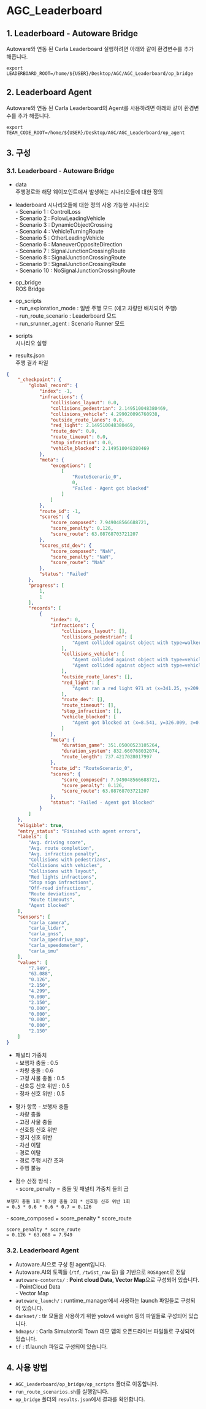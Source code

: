 # AGC_Leaderboard
## 1. Leaderboard - Autoware Bridge
Autoware와 연동 된 Carla Leaderboard 실행하려면 아래와 같이 환경변수를 추가 해줍니다.  
```shell
export LEADERBOARD_ROOT=/home/${USER}/Desktop/AGC/AGC_Leaderboard/op_bridge
```

## 2. Leaderboard Agent
Autoware와 연동 된 Carla Leaderboard의 Agent를 사용하려면 아래와 같이 환경변수를 추가 해줍니다.
```shell
export TEAM_CODE_ROOT=/home/${USER}/Desktop/AGC/AGC_Leaderboard/op_agent
```

## 3. 구성
### 3.1. Leaderboard - Autoware Bridge
- data  
주행경로와 해당 웨이포인트에서 발생하는 시나리오들에 대한 정의    
  
- leaderboard
시나리오들에 대한 정의
사용 가능한 시나리오   
</t> - Scenario 1 : ControlLoss  
</t> - Scenario 2 : FolowLeadingVehicle  
</t> - Scenario 3 : DynamicObjectCrossing  
</t> - Scenario 4 : VehicleTurningRoute  
</t> - Scenario 5 : OtherLeadingVehicle  
</t> - Scenario 6 : ManeuverOppositeDirection  
</t> - Scenario 7 : SignalJunctionCrossingRoute  
</t> - Scenario 8 : SignalJunctionCrossingRoute  
</t> - Scenario 9 : SignalJunctionCrossingRoute  
</t> - Scenario 10 : NoSignalJunctionCrossingRoute  

- op_bridge  
ROS Bridge
- op_scripts  
</t> - run_exploration_mode : 일반 주행 모드 (에고 차량만 배치되어 주행)  
</t> - run_route_scenario : Leaderboard 모드  
</t> - run_srunner_agent : Scenario Runner 모드  
- scripts  
시나리오 실행
- results.json  
주행 결과 파일     
```json
{
    "_checkpoint": {
        "global_record": {
            "index": -1,
            "infractions": {
                "collisions_layout": 0.0,
                "collisions_pedestrian": 2.149510048380469,
                "collisions_vehicle": 4.299020096760938,
                "outside_route_lanes": 0.0,
                "red_light": 2.149510048380469,
                "route_dev": 0.0,
                "route_timeout": 0.0,
                "stop_infraction": 0.0,
                "vehicle_blocked": 2.149510048380469
            },
            "meta": {
                "exceptions": [
                    [
                        "RouteScenario_0",
                        0,
                        "Failed - Agent got blocked"
                    ]
                ]
            },
            "route_id": -1,
            "scores": {
                "score_composed": 7.949048566688721,
                "score_penalty": 0.126,
                "score_route": 63.08768703721207
            },
            "scores_std_dev": {
                "score_composed": "NaN",
                "score_penalty": "NaN",
                "score_route": "NaN"
            },
            "status": "Failed"
        },
        "progress": [
            1,
            1
        ],
        "records": [
            {
                "index": 0,
                "infractions": {
                    "collisions_layout": [],
                    "collisions_pedestrian": [
                        "Agent collided against object with type=walker.pedestrian.0028 and id=1116 at (x=307.616, y=195.251, z=0.002)"
                    ],
                    "collisions_vehicle": [
                        "Agent collided against object with type=vehicle.diamondback.century and id=1122 at (x=87.924, y=214.824, z=0.002)",
                        "Agent collided against object with type=vehicle.diamondback.century and id=1123 at (x=72.049, y=326.279, z=0.001)"
                    ],
                    "outside_route_lanes": [],
                    "red_light": [
                        "Agent ran a red light 971 at (x=341.25, y=209.1, z=0.104)"
                    ],
                    "route_dev": [],
                    "route_timeout": [],
                    "stop_infraction": [],
                    "vehicle_blocked": [
                        "Agent got blocked at (x=8.541, y=326.009, z=0.001)"
                    ]
                },
                "meta": {
                    "duration_game": 351.05000523105264,
                    "duration_system": 832.660768032074,
                    "route_length": 737.4217028017997
                },
                "route_id": "RouteScenario_0",
                "scores": {
                    "score_composed": 7.949048566688721,
                    "score_penalty": 0.126,
                    "score_route": 63.08768703721207
                },
                "status": "Failed - Agent got blocked"
            }
        ]
    },
    "eligible": true,
    "entry_status": "Finished with agent errors",
    "labels": [
        "Avg. driving score",
        "Avg. route completion",
        "Avg. infraction penalty",
        "Collisions with pedestrians",
        "Collisions with vehicles",
        "Collisions with layout",
        "Red lights infractions",
        "Stop sign infractions",
        "Off-road infractions",
        "Route deviations",
        "Route timeouts",
        "Agent blocked"
    ],
    "sensors": [
        "carla_camera",
        "carla_lidar",
        "carla_gnss",
        "carla_opendrive_map",
        "carla_speedometer",
        "carla_imu"
    ],
    "values": [
        "7.949",
        "63.088",
        "0.126",
        "2.150",
        "4.299",
        "0.000",
        "2.150",
        "0.000",
        "0.000",
        "0.000",
        "0.000",
        "2.150"
    ]
}
```
- 패널티 가중치  
<t> - 보행자 충돌 : 0.5  
<t> - 차량 충돌 : 0.6  
<t> - 고정 사물 충돌 : 0.5  
<t> - 신호등 신호 위반 : 0.5  
<t> - 정차 신호 위반 : 0.5  

- 평가 항목
<t> - 보행자 충돌  
<t> - 차량 충돌  
<t> - 고정 사물 충돌  
<t> - 신호등 신호 위반  
<t> - 정지 신호 위반  
<t> - 차선 이탈  
<t> - 경로 이탈  
<t> - 경로 주행 시간 초과  
<t> - 주행 불능  

- 점수 산정 방식 :  
<t> - score_penalty = 충돌 및 패널티 가중치 들의 곱
```
보행자 충돌 1회 * 차량 충돌 2회 * 신호등 신호 위반 1회 
= 0.5 * 0.6 * 0.6 * 0.7 = 0.126
```
<t> - score_composed = score_penalty * score_route
```
score_penalty * score_route
= 0.126 * 63.088 = 7.949
```

### 3.2. Leaderboard Agent
- Autoware.AI으로 구성 된 agent입니다.  
- Autoware.AI의 토픽들 (`/tf`, `/twist_raw` 등) 을 기반으로 `ROSAgent`로 전달
- `autoware-contents/` : <b>Point cloud Data, Vector Map</b>으로 구성되어 있습니다.     
<t> - PointCloud Data    
<t> - Vector Map  
- `autoware_launch/` : runtime_manager에서 사용하는 launch 파일들로 구성되어 있습니다.  
- `darknet/` : tlr 모듈을 사용하기 위한 yolov4 weight 등의 파일들로 구성되어 있습니다.  
- `hdmaps/` : Carla Simulator의 Town 데모 맵의 오픈드라이브 파일들로 구성되어 있습니다.  
- `tf` : tf.launch 파일로 구성되어 있습니다.  

## 4. 사용 방법
- `AGC_Leaderboard/op_bridge/op_scripts` 폴더로 이동합니다.
- `run_route_scenarios.sh`를 실행압니다.
- `op_bridge` 폴더의 `results.json`에서 결과를 확인합니다.
